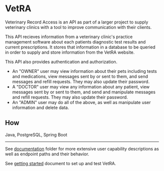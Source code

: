 # VetRA
Veterinary Record Access is an API as part of a larger project to supply veterinary clinics with a tool to improve communication with their clients. 

This API recieves information from a veterinary clinic's practice management software about each patients diagnostic test results and current prescriptions. It stores that information in a database to be queried in order to supply and store information from the VetRA website. 

This API also provides authentication and authorization. 
- An "OWNER" user may view information about their pets including tests and medications, view messages sent by or sent to them, and send messages and refill requests. They may also update their password.
- A "DOCTOR" user may view any information about any patient, view messages sent by or sent to them, and send and manipulate messages and refill requests. They may also update their password.
- An "ADMIN" user may do all of the above, as well as manipulate user information and delete data.

## How
Java, PostgreSQL, Spring Boot

---

See [documentation](documentation) folder for more extensive user capability descriptions as well as endpoint paths and their behavior.

See [getting started](documentation/getting-started.md) document to set up and test VetRA.
